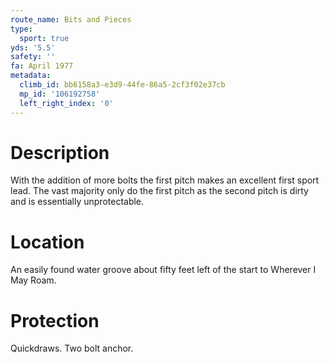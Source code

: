 ```yaml
---
route_name: Bits and Pieces
type:
  sport: true
yds: '5.5'
safety: ''
fa: April 1977
metadata:
  climb_id: bb6158a3-e3d9-44fe-86a5-2cf3f02e37cb
  mp_id: '106192758'
  left_right_index: '0'
---
```

# Description
With the addition of more bolts the first pitch makes an excellent first sport lead.  The vast majority only do the first pitch as the second pitch is dirty and is essentially unprotectable.

# Location
An easily found water groove about fifty feet left of the start to Wherever I May Roam.

# Protection
Quickdraws. Two bolt anchor.
